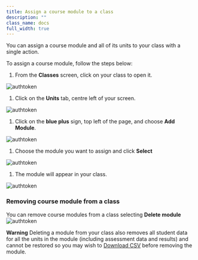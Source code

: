 ```yaml
---
title: Assign a course module to a class
description: ""
class_name: docs
full_width: true
---
```



You can assign a course module and all of its units to your class with a single action.

To assign a course module, follow the steps below:

1. From the **Classes** screen, click on your class to open it. 
<img alt="authtoken" src="/img/docs/manage_classes/year_10_class.png" class="simple"/>

1.  Click on the **Units** tab, centre left of your screen.
<img alt="authtoken" src="/img/docs/manage_classes/units_tab.png" class="simple"/>

1. Click on the **blue plus** sign, top left of the page, and choose **Add Module**.
<img alt="authtoken" src="/img/docs/manage_classes/blue_plus.png" class="simple"/>

1. Choose the module you want to assign and click **Select** 
<img alt="authtoken" src="/img/docs/manage_classes/assigning_cm_content/select_module.png" class="simple"/>

1. The module will appear in your class. 
<img alt="authtoken" src="/img/docs/manage_classes/assigning_cm_content/module_in_class.png" class="simple"/>

### Removing course module from a class

You can remove course modules from a class selecting **Delete module**
<img alt="authtoken" src="/img/docs/manage_classes/deletemodule.png" class="simple"/>

**Warning**
Deleting a module from your class also removes all student data for all the units in the module (including assessment data and results) and cannot be restored so you may wish to [Download CSV](/docs/classes/monitor/progress#downloadcsv) before removing the module.




